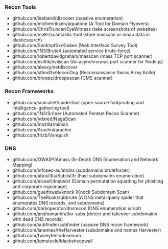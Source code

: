 ### Recon Tools
- github.com/leebaird/discover (passive enumeration)
- github.com/michenriksen/aquatone (A Tool for Domain Flyovers)
- github.com/ChrisTruncer/EyeWitness (take screenshots of websites)
- github.com/maK-/scantastic-tool (store masscan or nmap data in elasticsearch)
- github.com/Sw4mpf0x/Kraken (Web Interface Survey Tool)
- github.com/1N3/BruteX (automated service brute-force)
- github.com/robertdavidgraham/masscan (mass TCP port scanner)
- github.com/eviltik/evilscan (An asynchronous port scanner for Node.js)
- github.com/alexxy/netdiscover
- github.com/s0md3v/ReconDog (Reconnaissance Swiss Army Knife)
- github.com/droope/droopescan (CMS scanner)


### Recon Frameworks
- github.com/smicallef/spiderfoot (open source footprinting and intelligence-gathering tool)
- github.com/1N3/Sn1per (Automated Pentest Recon Scanner)
- github.com/ydxred/NagaScan
- github.com/mozilla/minion
- github.com/Arachni/arachni
- github.com/frizb/Vanquish


### DNS
- github.com/OWASP/Amass (In-Depth DNS Enumeration and Network Mapping)
- github.com/infosec-au/altdns (subdomains bruteforcer)
- github.com/aboul3la/Sublist3r (Fast subdomains enumeration)
- github.com/elceef/dnstwist (Domain permutation squatting for phishing and corporate espionage)
- github.com/guelfoweb/knock (Knock Subdomain Scan)
- github.com/TheRook/subbrute (A DNS meta-query spider that enumerates DNS records, and subdomains)
- github.com/darkoperator/dnsrecon (DNS enumeration script)
- github.com/anshumanbh/tko-subs (detect and takeover subdomains with dead DNS records)
- github.com/subfinder/subfinder (passive DNS recon framework)
- github.com/laramies/theHarvester (subdomains and names Harvester)
- github.com/fwaeytens/dnsenum
- github.com/tomsteele/blacksheepwall
